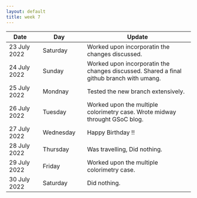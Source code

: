 ```yaml
---
layout: default
title: week 7
---
```


|Date        ||Day          ||Update
| -----------|-|------------|-|-------------|
23 July 2022 ||Saturday        ||  Worked upon incorporatin the changes discussed.
24 July 2022 ||Sunday        ||  Worked upon incorporatin the changes discussed. Shared a final github branch with umang.
25 July 2022 ||Mondnay        ||  Tested the new branch extensively.
26 July 2022 ||Tuesday        ||  Worked upon the multiple colorimetry case. Wrote midway throught GSoC blog.
27 July 2022 ||Wednesday        ||  Happy Birthday !!
28 July 2022 ||Thursday        || Was travelling, Did nothing.
29 July 2022 ||Friday        ||  Worked upon the multiple colorimetry case.
30 July 2022 ||Saturday || Did nothing.

